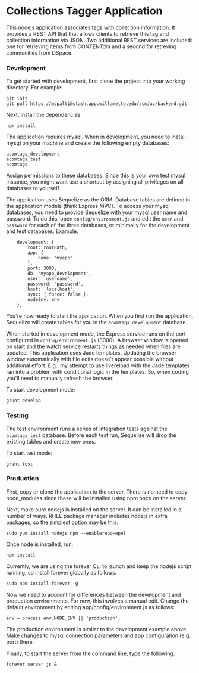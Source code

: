 # Collections Tagger Application

This nodejs application associates tags with collection information.  It provides a REST API that that allows clients to retrieve this tag and collection information via JSON.
Two additional REST services are included: one for retrieving items from CONTENTdm and a second for retreving communities from DSpace.


### Development

To get started with development, first clone the project into your working directory. For example:

    git init
    git pull https://mspalti@stash.app.willamette.edu/scm/ac/backend.git

Next, install the dependencies:

    npm install

The application requires mysql.  When in development, you need to install mysql on your machine and create the following empty databases:

    acomtags_development
    acomtags_test
    acomtags

Assign permissions to these databases. Since this is your own test mysql instance, you might want use a shortcut by assigning all privileges on all databases to yourself.

The application uses Sequelize as the ORM.  Database tables are defined in the application models (think Express MVC). To access your mysql databases, you need to provide Sequelize with your mysql user name and password.
 To do this, open `config/environment.js` and edit the `user` and `password` for each of the three databases, or minimally for the development and test databases.  Example:

        development: {
            root: rootPath,
            app: {
                name: 'myapp'
            },
            port: 3000,
            db: 'myapp_development',
            user: 'username',
            password: 'password',
            host: 'localhost',
            sync: { force: false },
            nodeEnv: env
        },

You're now ready to start the application. When you first run the application, Sequelize will create tables for you in the `acomtags_development` database.

When started in development mode, the Express service runs on the port configured in `config/environment.js` (3000).  A browser window is opened on start and the watch service restarts things as needed when files are updated.  This
application uses Jade templates. Updating the browser window automatically with file edits doesn't appear possible without additional effort.
E.g.: my attempt to use livereload with the Jade templates ran into a problem with conditional logic in the templates.  So, when coding you'll need to manually refresh the browser.

To start development mode:

    grunt develop


### Testing

The test environment runs a series of integration tests against the `acomtags_test` database. Before each test run, Sequelize will drop the existing tables and create new ones.

To start test mode:

    grunt test


### Production

First, copy or clone the application to the server.  There is no need to copy node_modules since these will be installed using npm once on the server.

Next, make sure nodejs is installed on the server.  It can be installed in a number of ways.  RHEL package manager includes nodejs in extra packages, so the simplest option may be this:

    sudo yum install nodejs npm --enablerepo=epel

Once node is installed, run:

    npm install

Currently, we are using the forever CLI to launch and keep the nodejs script running, so install forever globally as follows:

    sudo npm install forever -g

Now we need to account for differences between the development and production environments. For now, this involves a manual edit.  Change the default environment by editing app/config/environment.js as follows:

    env = process.env.NODE_ENV || 'production';

The production environment is similar to the development example above.  Make changes to mysql connection parameters and app configuration (e.g. port) there.

Finally, to start the server from the command line, type the following:

    forever server.js &



